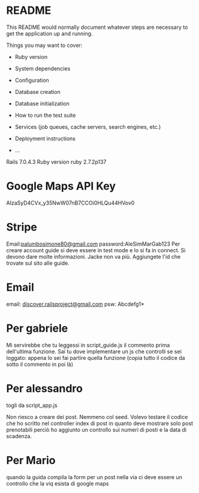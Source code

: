 # README

This README would normally document whatever steps are necessary to get the
application up and running.

Things you may want to cover:

- Ruby version

- System dependencies

- Configuration

- Database creation

- Database initialization

- How to run the test suite

- Services (job queues, cache servers, search engines, etc.)

- Deployment instructions

- ...

Rails 7.0.4.3
Ruby version ruby 2.7.2p137

# Google Maps API Key

AIzaSyD4CVx_y35NwW07nB7CCOi0HLQu44HVov0

# Stripe

Email:palumbosimone80@gmail.com
password:AleSimMarGab123
Per creare account guide si deve essere in test mode e lo si fa in connect. Si devono dare molte informazioni.
Jacke non va più. Aggiungete l'id che trovate sul sito alle guide.

# Email

email: discover.railsproject@gmail.com
psw: Abcdefg1\*

# Per gabriele

Mi servirebbe che tu leggessi in script_guide.js il commento prima dell'ultima funzione. Sai tu dove implementare
un js che controlli se sei loggato: appena lo sei fai partire quella funzione (copia tutto il codice da sotto il
commento in poi là)

# Per alessandro

togli da script_app.js

Non riesco a creare dei post. Nemmeno col seed. Volevo testare il codice che ho scritto nel controller index di post in quanto deve mostrare solo
post prenotabili perciò ho aggiunto un controllo sui numeri di posti e la data di scadenza.

# Per Mario

quando la guida compila la form per un post nella via ci deve essere un controllo che la viq esista di
google maps

